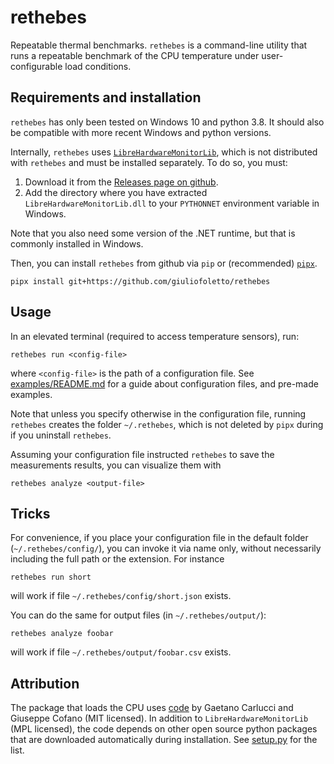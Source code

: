 # rethebes

Repeatable thermal benchmarks.
`rethebes` is a command-line utility that runs a repeatable benchmark of the CPU temperature under user-configurable load conditions.

## Requirements and installation

`rethebes` has only been tested on Windows 10 and python 3.8.
It should also be compatible with more recent Windows and python versions.

Internally, `rethebes` uses [`LibreHardwareMonitorLib`](https://github.com/LibreHardwareMonitor/LibreHardwareMonitor), which is not distributed with `rethebes` and must be installed separately. To do so, you must:

1. Download it from the [Releases page on github](https://github.com/LibreHardwareMonitor/LibreHardwareMonitor/releases/tag/v0.9.3).
2. Add the directory where you have extracted `LibreHardwareMonitorLib.dll` to your `PYTHONNET` environment variable in Windows.

Note that you also need some version of the .NET runtime, but that is commonly installed in Windows.

Then, you can install `rethebes` from github via `pip` or (recommended) [`pipx`](https://github.com/pypa/pipx).

```
pipx install git+https://github.com/giuliofoletto/rethebes
```

## Usage

In an elevated terminal (required to access temperature sensors), run:

```
rethebes run <config-file>
```

where `<config-file>` is the path of a configuration file.
See [examples/README.md](examples/README.md) for a guide about configuration files, and pre-made examples.

Note that unless you specify otherwise in the configuration file, running `rethebes` creates the folder `~/.rethebes`, which is not deleted by `pipx` during if you uninstall `rethebes`.

Assuming your configuration file instructed `rethebes` to save the measurements results, you can visualize them with

```
rethebes analyze <output-file>
```

## Tricks

For convenience, if you place your configuration file in the default folder (`~/.rethebes/config/`), you can invoke it via name only, without necessarily including the full path or the extension.
For instance

```
rethebes run short
```

will work if file `~/.rethebes/config/short.json` exists.

You can do the same for output files (in `~/.rethebes/output/`):

```
rethebes analyze foobar
```

will work if file `~/.rethebes/output/foobar.csv` exists.

## Attribution

The package that loads the CPU uses [code](https://github.com/GaetanoCarlucci/CPULoadGenerator/) by Gaetano Carlucci and Giuseppe Cofano (MIT licensed).
In addition to `LibreHardwareMonitorLib` (MPL licensed), the code depends on other open source python packages that are downloaded automatically during installation.
See [setup.py](setup.py) for the list.
